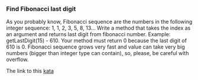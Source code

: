 ### Find Fibonacci last digit  

As you probably know, Fibonacci sequence are the numbers in the following integer sequence: 1, 1, 2, 3, 5, 8, 13... Write a method that takes the index as an argument and returns last digit from fibonacci number. Example: getLastDigit(15) - 610. Your method must return 0 because the last digit of 610 is 0. Fibonacci sequence grows very fast and value can take very big numbers (bigger than integer type can contain), so, please, be careful with overflow.  

The link to this [kata](https://www.codewars.com/kata/find-fibonacci-last-digit/java)
